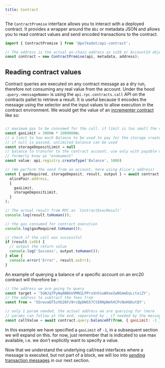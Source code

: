 ```yaml
---
title: Contract
---
```


The `ContractPromise` interface allows you to interact with a deployed contract. It provides a wrapper around the `Abi` or metadata JSON and allows you to read contract values and send encoded transactions to the contract.

```javascript
import { ContractPromise } from '@polkadot/api-contract';

// The address is the actual on-chain address as ss58 or AccountId object.
const contract = new ContractPromise(api, metadata, address);
```

## Reading contract values

Contract queries are executed on any contract message as a dry run, therefore not consuming any real value from the account.
Under the hood `.query.<messageName>` is using the `api.rpc.contracts.call` API on the contracts pallet to retrieve a result. 
It is useful because it encodes the message using the selector and the input values to allow execution in the contract environment.
We would get the value of an [incrementer contract](https://github.com/paritytech/ink/blob/master/examples/incrementer/lib.rs) like so: 

```javascript

// maximum gas to be consumed for the call. if limit is too small the call will fail.
const gasLimit = 3000n * 1000000n;
// a limit to how much Balance to be used to pay for the storage created by the contract call
// if null is passed, unlimited balance can be used
const storageDepositLimit = null
// balance to transfer to the contract account. use only with payable messages, will fail otherwise. 
// formerly know as "endowment"
const value: api.registry.createType('Balance', 1000)

// (We perform the send from an account, here using Alice's address)
const { gasRequired, storageDeposit, result, output } = await contract.query.get(
  alicePair.address,
  {
    gasLimit,
    storageDepositLimit,
  }
);

// The actual result from RPC as `ContractExecResult`
console.log(result.toHuman());

// the gas consumed for contract execution
console.log(gasRequired.toHuman());

// check if the call was successful
if (result.isOk) {
  // output the return value
  console.log('Success', output.toHuman());
} else {
  console.error('Error', result.asErr);
}
```


 An example of querying a balance of a specific account on an erc20 contract will therefore be :

```js
// the address we are going to query
const target = '5GNJqTPyNqANBkUVMN1LPPrxXnFouWXoe2wNSmmEoLctxiZY';
// the address to subtract the fees from
const from = '5GrwvaEF5zXb26Fz9rcQpDWS57CtERHpNehXCPcNoHGKutQY';

// only 1 param needed, the actual address we are querying for (more
// params can follow at the end, separated by , if needed by the message)
const callValue = await contract.query.balanceOf(from, { gasLimit: -1 }, target);
```

In this example we have specified a `gasLimit` of `-1`, in a subsequent section we will expand on this. for now, just remember that is indicated to use max available, i.e. we don't explicitly want to specify a value.


Now that we understand the underlying call/read interfaces where a message is executed, but not part of a block, we will loo into [sending transaction messages](contract.tx.md) in our next section.

